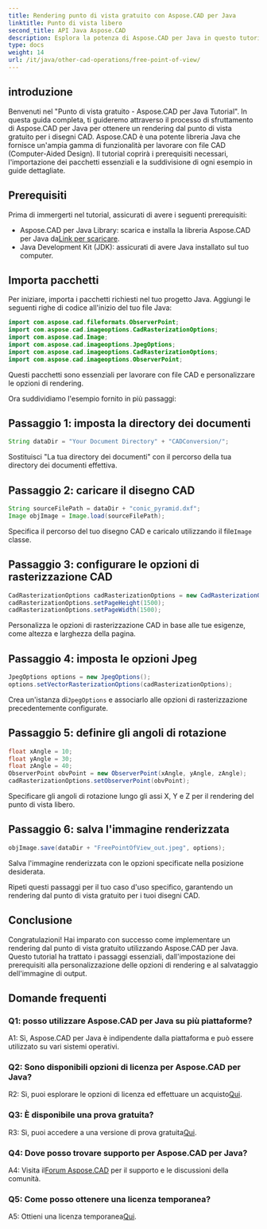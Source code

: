 ```yaml
---
title: Rendering punto di vista gratuito con Aspose.CAD per Java
linktitle: Punto di vista libero
second_title: API Java Aspose.CAD
description: Esplora la potenza di Aspose.CAD per Java in questo tutorial su come ottenere un rendering punto di vista gratuito per i disegni CAD. Scatena il potenziale di Aspose.CAD.
type: docs
weight: 14
url: /it/java/other-cad-operations/free-point-of-view/
---
```

## introduzione

Benvenuti nel "Punto di vista gratuito - Aspose.CAD per Java Tutorial". In questa guida completa, ti guideremo attraverso il processo di sfruttamento di Aspose.CAD per Java per ottenere un rendering dal punto di vista gratuito per i disegni CAD. Aspose.CAD è una potente libreria Java che fornisce un'ampia gamma di funzionalità per lavorare con file CAD (Computer-Aided Design). Il tutorial coprirà i prerequisiti necessari, l'importazione dei pacchetti essenziali e la suddivisione di ogni esempio in guide dettagliate.

## Prerequisiti

Prima di immergerti nel tutorial, assicurati di avere i seguenti prerequisiti:
-  Aspose.CAD per Java Library: scarica e installa la libreria Aspose.CAD per Java da[Link per scaricare](https://releases.aspose.com/cad/java/).
- Java Development Kit (JDK): assicurati di avere Java installato sul tuo computer.

## Importa pacchetti

Per iniziare, importa i pacchetti richiesti nel tuo progetto Java. Aggiungi le seguenti righe di codice all'inizio del tuo file Java:
```java
import com.aspose.cad.fileformats.ObserverPoint;
import com.aspose.cad.imageoptions.CadRasterizationOptions;
import com.aspose.cad.Image;
import com.aspose.cad.imageoptions.JpegOptions;
import com.aspose.cad.imageoptions.CadRasterizationOptions;
import com.aspose.cad.imageoptions.ObserverPoint;
```

Questi pacchetti sono essenziali per lavorare con file CAD e personalizzare le opzioni di rendering.

Ora suddividiamo l'esempio fornito in più passaggi:

## Passaggio 1: imposta la directory dei documenti

```java
String dataDir = "Your Document Directory" + "CADConversion/";
```

Sostituisci "La tua directory dei documenti" con il percorso della tua directory dei documenti effettiva.

## Passaggio 2: caricare il disegno CAD

```java
String sourceFilePath = dataDir + "conic_pyramid.dxf";
Image objImage = Image.load(sourceFilePath);
```

Specifica il percorso del tuo disegno CAD e caricalo utilizzando il file`Image` classe.

## Passaggio 3: configurare le opzioni di rasterizzazione CAD

```java
CadRasterizationOptions cadRasterizationOptions = new CadRasterizationOptions();
cadRasterizationOptions.setPageHeight(1500);
cadRasterizationOptions.setPageWidth(1500);
```

Personalizza le opzioni di rasterizzazione CAD in base alle tue esigenze, come altezza e larghezza della pagina.

## Passaggio 4: imposta le opzioni Jpeg

```java
JpegOptions options = new JpegOptions();
options.setVectorRasterizationOptions(cadRasterizationOptions);
```

 Crea un'istanza di`JpegOptions` e associarlo alle opzioni di rasterizzazione precedentemente configurate.

## Passaggio 5: definire gli angoli di rotazione

```java
float xAngle = 10;
float yAngle = 30;
float zAngle = 40;
ObserverPoint obvPoint = new ObserverPoint(xAngle, yAngle, zAngle);
cadRasterizationOptions.setObserverPoint(obvPoint);
```

Specificare gli angoli di rotazione lungo gli assi X, Y e Z per il rendering del punto di vista libero.

## Passaggio 6: salva l'immagine renderizzata

```java
objImage.save(dataDir + "FreePointOfView_out.jpeg", options);
```

Salva l'immagine renderizzata con le opzioni specificate nella posizione desiderata.

Ripeti questi passaggi per il tuo caso d'uso specifico, garantendo un rendering dal punto di vista gratuito per i tuoi disegni CAD.

## Conclusione

Congratulazioni! Hai imparato con successo come implementare un rendering dal punto di vista gratuito utilizzando Aspose.CAD per Java. Questo tutorial ha trattato i passaggi essenziali, dall'impostazione dei prerequisiti alla personalizzazione delle opzioni di rendering e al salvataggio dell'immagine di output.

## Domande frequenti

### Q1: posso utilizzare Aspose.CAD per Java su più piattaforme?

A1: Sì, Aspose.CAD per Java è indipendente dalla piattaforma e può essere utilizzato su vari sistemi operativi.

### Q2: Sono disponibili opzioni di licenza per Aspose.CAD per Java?

 R2: Sì, puoi esplorare le opzioni di licenza ed effettuare un acquisto[Qui](https://purchase.aspose.com/buy).

### Q3: È disponibile una prova gratuita?

 R3: Sì, puoi accedere a una versione di prova gratuita[Qui](https://releases.aspose.com/).

### Q4: Dove posso trovare supporto per Aspose.CAD per Java?

 A4: Visita il[Forum Aspose.CAD](https://forum.aspose.com/c/cad/19) per il supporto e le discussioni della comunità.

### Q5: Come posso ottenere una licenza temporanea?

 A5: Ottieni una licenza temporanea[Qui](https://purchase.aspose.com/temporary-license/).
